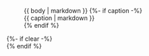 <figure class="{{ class | default(class='') }}">
{{ body | markdown }}
{%- if caption -%}<figcaption>{{ caption | markdown }}</figcaption>{% endif %}
</figure>{%- if clear -%}<br style="clear: both">{% endif %}